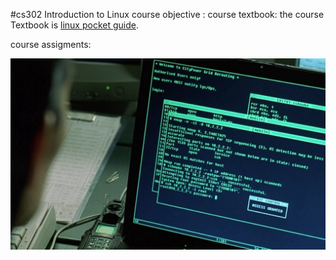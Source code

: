 #cs302 Introduction to Linux 
course objective :
course textbook:
the course Textbook is [linux pocket guide](http://www.doc-developpement-durable.org/file/Projets-informatiques/cours-&-manuels-informatiques/Linux/Linux_Pocket_Guide.pdf).

course assigments:

![cs302-Introduction-to-Linux](https://github.com/ibrahimelbanna/cs302/blob/master/Introduction%20to%20linux%20.jpeg
"Introduction to linux ")  
